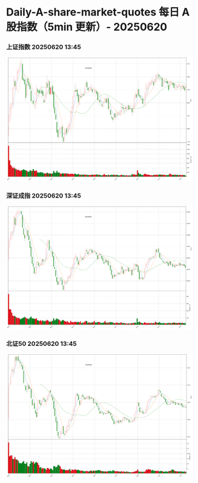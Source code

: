 
# Daily-A-share-market-quotes 每日 A 股指数（5min 更新）- 20250620

### 上证指数 20250620 13:45
![](./fig/2025/6/20250620-sh000001.png)

### 深证成指 20250620 13:45
![](./fig/2025/6/20250620-sz399001.png)

### 北证50 20250620 13:45
![](./fig/2025/6/20250620-bj899050.png)
